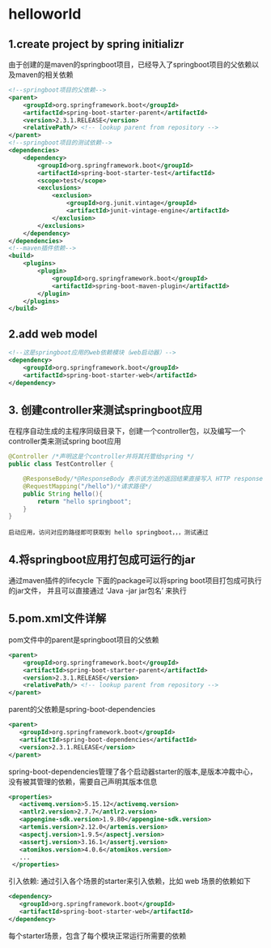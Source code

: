 # helloworld
## 1.create project by spring initializr
   由于创建的是maven的springboot项目，已经导入了springboot项目的父依赖以及maven的相关依赖
```xml
<!--springboot项目的父依赖-->
<parent>
    <groupId>org.springframework.boot</groupId>
    <artifactId>spring-boot-starter-parent</artifactId>
    <version>2.3.1.RELEASE</version>
    <relativePath/> <!-- lookup parent from repository -->
</parent>
<!--springboot项目的测试依赖-->
<dependencies>
    <dependency>
        <groupId>org.springframework.boot</groupId>
        <artifactId>spring-boot-starter-test</artifactId>
        <scope>test</scope>
        <exclusions>
            <exclusion>
                <groupId>org.junit.vintage</groupId>
                <artifactId>junit-vintage-engine</artifactId>
            </exclusion>
        </exclusions>
    </dependency>
</dependencies>
<!--maven插件依赖-->
<build>
    <plugins>
        <plugin>
            <groupId>org.springframework.boot</groupId>
            <artifactId>spring-boot-maven-plugin</artifactId>
        </plugin>
    </plugins>
</build>
```
## 2.add web model
```xml
<!--这是springboot应用的web依赖模块（web启动器）-->
<dependency>
    <groupId>org.springframework.boot</groupId>
    <artifactId>spring-boot-starter-web</artifactId>
</dependency>
```
## 3. 创建controller来测试springboot应用
   在程序自动生成的主程序同级目录下，创建一个controller包，以及编写一个controller类来测试spring boot应用
```java
@Controller /*声明这是个controller并将其托管给spring */
public class TestController {

    @ResponseBody/*@ResponseBody 表示该方法的返回结果直接写入 HTTP response body 中，通常用来返回JSON数据或者是XML数据。*/
    @RequestMapping("/hello")/*请求路径*/
    public String hello(){
        return "hello springboot";
    }
}
```
    启动应用，访问对应的路径即可获取到 hello springboot，，，测试通过
## 4.将springboot应用打包成可运行的jar
 通过maven插件的lifecycle 下面的package可以将spring boot项目打包成可执行的jar文件，
 并且可以直接通过   ‘Java -jar jar包名’  来执行

## 5.pom.xml文件详解
  pom文件中的parent是springboot项目的父依赖
```xml
<parent>
    <groupId>org.springframework.boot</groupId>
    <artifactId>spring-boot-starter-parent</artifactId>
    <version>2.3.1.RELEASE</version>
    <relativePath/> <!-- lookup parent from repository -->
</parent>
```
 parent的父依赖是spring-boot-dependencies
 ```xml
<parent>
    <groupId>org.springframework.boot</groupId>
    <artifactId>spring-boot-dependencies</artifactId>
    <version>2.3.1.RELEASE</version>
</parent>
```
  spring-boot-dependencies管理了各个启动器starter的版本,是版本冲裁中心，
  没有被其管理的依赖，需要自己声明其版本信息
 ```xml
<properties>
    <activemq.version>5.15.12</activemq.version>
    <antlr2.version>2.7.7</antlr2.version>
    <appengine-sdk.version>1.9.80</appengine-sdk.version>
    <artemis.version>2.12.0</artemis.version>
    <aspectj.version>1.9.5</aspectj.version>
    <assertj.version>3.16.1</assertj.version>
    <atomikos.version>4.0.6</atomikos.version>
    ...
  </properties>
```
  引入依赖: 通过引入各个场景的starter来引入依赖，比如 web 场景的依赖如下
 ```xml
<dependency>
    <groupId>org.springframework.boot</groupId>
    <artifactId>spring-boot-starter-web</artifactId>
</dependency>
 ```
 每个starter场景，包含了每个模块正常运行所需要的依赖